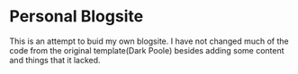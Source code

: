 # Personal Blogsite

This is an attempt to buid my own blogsite. I have not changed much of the code from the original template(Dark Poole) besides adding some content and things that it lacked. 